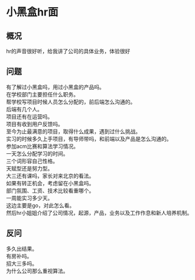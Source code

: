 # 小黑盒hr面

## 概况
hr的声音很好听，给我讲了公司的具体业务，体验很好

## 问题
有了解过小黑盒吗，用过小黑盒的产品吗。  
在学校部门主要担任什么职务。   
帮学校写项目时候人员怎么分配的，前后端怎么沟通的。  
后端有几个人。  
项目还有在运营吗。   
项目有收到用户反馈吗。  
至今为止最满意的项目，取得什么成果，遇到过什么挑战。  
实习的时候多久上手项目，有导师带吗，和前端以及产品是怎么沟通的。   
参加acm比赛和算法学习情况。   
一天怎么分配学习的时间。  
三个词形容自己性格。   
天赋型还是努力型。   
大三还有课吗，家长对来北京的看法。  
如果有转正机会，考虑留在小黑盒吗。  
部门氛围、工资、技术比较看重哪个。   
一周能实习多少天。  
这边主要是go，对此怎么看。   
然后hr小姐姐介绍了公司情况，起源，产品，业务以及工作作息和新人培养机制。

## 反问
多久出结果。  
有房补吗。  
招大三多吗。  
为什么公司那么重视算法。  